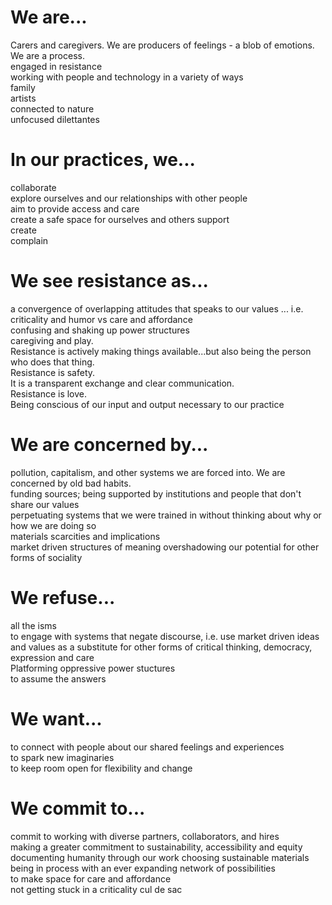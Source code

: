 # We are...
Carers and caregivers. We are producers of feelings - a blob of emotions. We are a process.  
engaged in resistance  
working with people and technology in a variety of ways  
family  
artists  
connected to nature  
unfocused dilettantes  

# In our practices, we...
collaborate  
explore ourselves and our relationships with other people  
aim to provide access and care  
create a safe space for ourselves and others
support  
create  
complain  

# We see resistance as...
a convergence of overlapping attitudes that speaks to our values ... i.e. criticality and humor vs care and affordance  
confusing and shaking up power structures  
caregiving and play.  
Resistance is actively making things available...but also being the person who does that thing.  
Resistance is safety.  
It is a transparent exchange and clear communication.  
Resistance is love.  
Being conscious of our input and output
necessary to our practice

# We are concerned by...
pollution, capitalism, and other systems we are forced into. We are concerned by old bad habits.  
funding sources; being supported by institutions and people that don't share our values  
perpetuating systems that we were trained in without thinking about why or how we are doing so  
materials scarcities and implications  
market driven structures of meaning overshadowing our potential for other forms of sociality  

# We refuse...
all the isms  
to engage with systems that negate discourse, i.e. use market driven ideas and values as a substitute for other forms of critical thinking, democracy, expression and care  
Platforming oppressive power stuctures  
to assume the answers

# We want...
to connect with people about our shared feelings and experiences  
to spark new imaginaries  
to keep room open for flexibility and change  


# We commit to...
commit to working with diverse partners, collaborators, and hires  
making a greater commitment to sustainability, accessibility and equity
documenting humanity through our work
choosing sustainable materials  
being in process with an ever expanding network of possibilities  
to make space for care and affordance  
not getting stuck in a criticality cul de sac  
